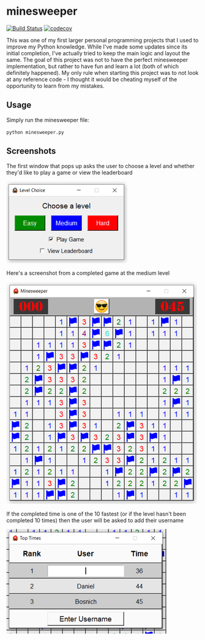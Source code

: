 # minesweeper

[![Build Status](https://travis-ci.com/danielbosnich/minesweeper.svg?branch=master)](https://travis-ci.com/danielbosnich/minesweeper)
[![codecov](https://codecov.io/gh/danielbosnich/minesweeper/branch/master/graphs/badge.svg)](https://codecov.io/gh/danielbosnich/minesweeper)

This was one of my first larger personal programming projects that I used to improve my Python knowledge.  While I've made some updates since its initial completion, I've actually tried to keep the main logic and layout the same.  The goal of this project was not to have the perfect minesweeper implementation, but rather to have fun and learn a lot (both of which definitely happened).  My only rule when starting this project was to not look at any reference code - I thought it would be cheating myself of the opportunity to learn from my mistakes.


## Usage

Simply run the minesweeper file:

`python minesweeper.py`


## Screenshots

The first window that pops up asks the user to choose a level and whether they'd like to play a game or view the
leaderboard

![Screenshot](https://github.com/danielbosnich/minesweeper/blob/master/images/level_choice.PNG)


Here's a screenshot from a completed game at the medium level

![Screenshot](https://github.com/danielbosnich/minesweeper/blob/master/images/completed_game.PNG)


If the completed time is one of the 10 fastest (or if the level hasn't been completed 10 times) then the user
will be asked to add their username

![Screenshot](https://github.com/danielbosnich/minesweeper/blob/master/images/username_entry.PNG)
